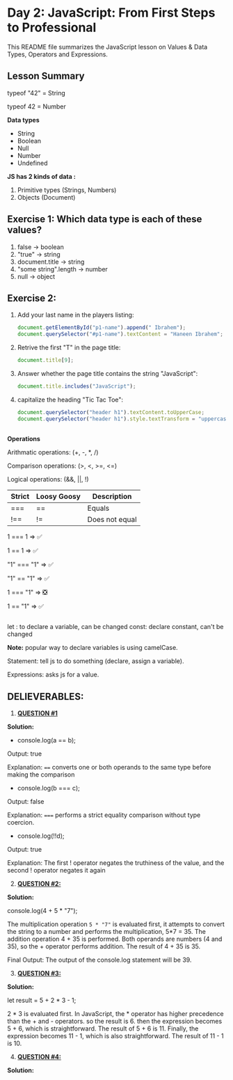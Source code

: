 # Day 2: JavaScript: From First Steps to Professional
This README file summarizes the JavaScript lesson on Values & Data Types, Operators and Expressions.

## Lesson Summary
typeof "42" = String

typeof 42 = Number

**Data types**
- String
- Boolean
- Null
- Number
- Undefined

**JS has 2 kinds of data :**
1. Primitive types (Strings, Numbers)
2. Objects (Document)


## Exercise 1: Which data type is each of these values?

1. false -> boolean
2. "true" -> string
3. document.title -> string
4. "some string".length -> number
5. null -> object

## Exercise 2: 

1. Add your last name in the players listing:
   ```javascript
   document.getElementById("p1-name").append(" Ibrahem");
   document.querySelector("#p1-name").textContent = "Haneen Ibrahem";
   ```

2. Retrive the first "T" in the page title:
   ```javascript
   document.title[9];
   ```

3. Answer whether the page title contains the string "JavaScript":
   ```javascript
   document.title.includes("JavaScript");
   ```

4. capitalize the heading "Tic Tac Toe":
   ```javascript
   document.querySelector("header h1").textContent.toUpperCase;
   document.querySelector("header h1").style.textTransform = "uppercase";
   ```
##

**Operations**

Arithmatic operations:
(+, -, *, /)

Comparison operations:
(>, <, >=, <=)

Logical operations:
(&&, ||, !)


| Strict | Loosy Goosy | Description        |
| ------ | ------------ | ------------------ |
| ===    | ==           | Equals             |
| !==    | !=           | Does not equal     |


1 === 1       =>  ✅

1 == 1        =>  ✅

"1" === "1"   =>  ✅

"1" == "1"    =>  ✅

1 === "1"     =>  ❎

1 == "1"      =>  ✅

##

let : to declare a variable, can be changed
const: declare constant, can't be changed

**Note:** popular way to declare variables is using camelCase.

Statement: tell js to do something (declare, assign a variable).

Expressions: asks js for a value.


## DELIEVERABLES:

1. **[QUESTION #1](https://github.com/orjwan-alrajaby/gsg-QA-Nablus-training-2023/blob/main/learning-sprint-1/week1%20-%20javascript-from-first-steps-to-professional/day%202/tasks.md#question-1)**

**Solution:** 

- console.log(a == b);

Output: true

Explanation: `==` converts one or both operands to the same type before making the comparison

- console.log(b === c);
  
Output: false

Explanation: `===` performs a strict equality comparison without type coercion.

- console.log(!!d);
  
Output: true

Explanation: The first ! operator negates the truthiness of the value, and the second ! operator negates it again


2. **[QUESTION #2:](https://www.freecodecamp.org/learn/javascript-algorithms-and-data-structures/basic-javascript/concatenating-strings-with-the-plus-equals-operator](https://github.com/orjwan-alrajaby/gsg-QA-Nablus-training-2023/blob/main/learning-sprint-1/week1%20-%20javascript-from-first-steps-to-professional/day%202/tasks.md#question-2))**
   
**Solution:**

console.log(4 + 5 * "7");

The multiplication operation `5 * "7"` is evaluated first, it attempts to convert the string to a number and performs the multiplication, 5*7 = 35. The addition operation 4 + 35 is performed. Both operands are numbers (4 and 35), so the + operator performs addition. The result of 4 + 35 is 35.

Final Output:
The output of the console.log statement will be 39.


3. **[QUESTION #3:](https://www.freecodecamp.org/learn/javascript-algorithms-and-data-structures/basic-javascript/use-bracket-notation-to-find-the-nth-to-last-character-in-a-string](https://github.com/orjwan-alrajaby/gsg-QA-Nablus-training-2023/blob/main/learning-sprint-1/week1%20-%20javascript-from-first-steps-to-professional/day%202/tasks.md#question-3)https://github.com/orjwan-alrajaby/gsg-QA-Nablus-training-2023/blob/main/learning-sprint-1/week1%20-%20javascript-from-first-steps-to-professional/day%202/tasks.md#question-3)**
   
**Solution:**

let result = 5 + 2 * 3 - 1;

2 * 3 is evaluated first. In JavaScript, the * operator has higher precedence than the + and - operators. 
so the result is 6.
then the expression becomes 5 + 6, which is straightforward. The result of 5 + 6 is 11.
Finally, the expression becomes 11 - 1, which is also straightforward. The result of 11 - 1 is 10.

4. **[QUESTION #4:](https://www.freecodecamp.org/learn/javascript-algorithms-and-data-structures/basic-javascript/use-bracket-notation-to-find-the-nth-to-last-character-in-a-string](https://github.com/orjwan-alrajaby/gsg-QA-Nablus-training-2023/blob/main/learning-sprint-1/week1%20-%20javascript-from-first-steps-to-professional/day%202/tasks.md#question-3)https://github.com/orjwan-alrajaby/gsg-QA-Nablus-training-2023/blob/main/learning-sprint-1/week1%20-%20javascript-from-first-steps-to-professional/day%202/tasks.md#question-3](https://github.com/orjwan-alrajaby/gsg-QA-Nablus-training-2023/blob/main/learning-sprint-1/week1%20-%20javascript-from-first-steps-to-professional/day%202/tasks.md#question-4)https://github.com/orjwan-alrajaby/gsg-QA-Nablus-training-2023/blob/main/learning-sprint-1/week1%20-%20javascript-from-first-steps-to-professional/day%202/tasks.md#question-4)**
   
**Solution:**

